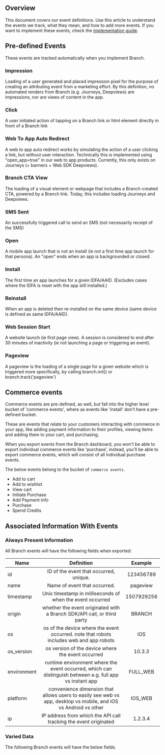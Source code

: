 ## Overview

This document covers our event definitions. Use this article to understand the events we track, what they mean, and how to add more events. If you want to implement these events, check the [implementation guide](https://docs.branch.io/pages/apps/v2event/).

## Pre-defined Events

These events are tracked automatically when you implement Branch.

### Impression

Loading of a user generated and placed impression pixel for the purpose of creating an attributing event from a marketing effort. By this definition, no automated renders from Branch (e.g. Journeys, Deepviews) are impressions, nor are views of content in the app.

### Click

A user initiated action of tapping on a Branch link or html element directly in front of a Branch link

### Web To App Auto Redirect

A web to app auto redirect works by simulating the action of a user clicking a link, but without user interaction. Technically this is implemented using "open_app=true" in our web to app products. Currently, this only exists on Journeys (+ banners + Web SDK Deepviews).

### Branch CTA View

The loading of a visual element or webpage that includes a Branch-created CTA, powered by a Branch link. Today, this includes loading Journeys and Deepviews.

### SMS Sent

An successfully triggered call to send an SMS (not necessarily receipt of the SMS)

### Open

A mobile app launch that is not an install (ie not a first time app launch for that persona). An "open" ends when an app is backgrounded or closed.

### Install

The first time an app launches for a given IDFA/AAID. (Excludes cases where the IDFA is reset with the app still installed.)

### Reinstall

When an app is deleted then re-installed on the same device (same device is defined as same IDFA/AAID).

### Web Session Start

A website launch (ie first page view). A session is considered to end after 30 minutes of inactivity (ie not launching a page or triggering an event).

### Pageview

A pageview is the loading of a single page for a given website which is triggered more specifically, by calling branch.init() or branch.track('pageview')

## Commerce events

Commerce events are pre-defined, as well, but fall into the higher level bucket of 'commerce events', where as events like 'install' don't have a pre-defined bucket.

These are events that relate to your customers interacting with commerce in your app, like adding payment information to their profiles, viewing items and adding them to your cart, and purchasing.

When you export events from the Branch dashboard, you won't be able to export individual commerce events like 'purchase', instead, you'll be able to export commerce events, which will consist of all individual purchase events.

The below events belong to the bucket of `commerce events`.

* Add to cart
* Add to wishlist
* View cart
* Initiate Purchase
* Add Payment info
* Purchase
* Spend Credits

## Associated Information With Events

### Always Present Information

All Branch events will have the following fields when exported:

| Name | Definition | Example
| --- | :-: | :-:
| id | ID of the event that occurred, unique. | 123456789
| name | Name of event that occurred. | pageview
| timestamp | Unix timestamp in milliseconds of when the event occurred | 1507929256
| origin | whether the event originated with a Branch SDK/API call, or third party | BRANCH
| os | os of the device where the event occurred. note that robots includes web and app robots | iOS
| os_version | os version of the device where the event occurred | 10.3.3
| environment| runtime environment where the event occurred, which can distinguish between e.g. full app vs instant app | FULL_WEB
| platform | convenience dimension that allows users to easily see web vs app, desktop vs mobile, and iOS vs Android vs other | IOS_WEB
| ip | IP address from which the API call tracking the event originated | 1.2.3.4

### Varied Data

The following Branch events will have the below fields.
